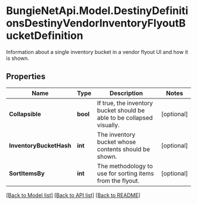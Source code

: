 # BungieNetApi.Model.DestinyDefinitionsDestinyVendorInventoryFlyoutBucketDefinition
Information about a single inventory bucket in a vendor flyout UI and how it is shown.
## Properties

Name | Type | Description | Notes
------------ | ------------- | ------------- | -------------
**Collapsible** | **bool** | If true, the inventory bucket should be able to be collapsed visually. | [optional] 
**InventoryBucketHash** | **int** | The inventory bucket whose contents should be shown. | [optional] 
**SortItemsBy** | **int** | The methodology to use for sorting items from the flyout. | [optional] 

[[Back to Model list]](../README.md#documentation-for-models) [[Back to API list]](../README.md#documentation-for-api-endpoints) [[Back to README]](../README.md)

